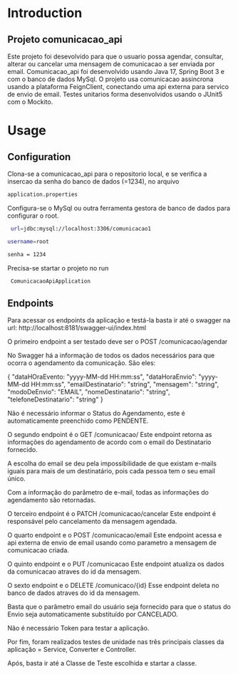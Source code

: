 # Introduction
## Projeto comunicacao_api
Este projeto foi desevolvido para que o usuario possa agendar, consultar, alterar ou cancelar uma mensagem de comunicacao a ser enviada por email. 
Comunicacao_api foi desenvolvido usando Java 17, Spring Boot 3 e com o banco de dados MySql. O projeto usa comunicacao assincrona usando a plataforma FeignClient, conectando uma api externa para servico de envio de email.
Testes unitarios forma desenvolvidos usando o JUnit5 com o Mockito.


# Usage
## Configuration
Clona-se a comunicacao_api para o repositorio local, e se verifica a insercao da senha do banco de dados (=1234),
no arquivo 
```bash
application.properties
```

Configura-se o  MySql ou outra ferramenta gestora de banco de dados para configurar o root.

```bash
 url=jdbc:mysql://localhost:3306/comunicacao1

username=root

senha = 1234
```
Precisa-se startar o projeto no run 

```bash
 ComunicacaoApiApplication
```
## Endpoints

Para acessar os endpoints da aplicação e testá-la basta ir até o swagger na url: http://localhost:8181/swagger-ui/index.html 

O primeiro endpoint a ser testado deve ser o POST /comunicacao/agendar

No Swagger há a informação de todos os dados necessários para que ocorra o agendamento da comunicação. São eles:

{ "dataHOraEvento: "yyyy-MM-dd HH:mm:ss", "dataHoraEnvio": "yyyy-MM-dd HH:mm:ss", "emailDestinatario": "string", "mensagem": "string", "modoDeEnvio": "EMAIL", "nomeDestinatario": "string", "telefoneDestinatario": "string" }

Não é necessário informar o Status do Agendamento, este é automaticamente preenchido como PENDENTE.

O segundo endpoint é o GET /comunicacao/
Este endpoint retorna as informações do agendamento de acordo com o email do Destinatario fornecido.

A escolha do email se deu pela impossibilidade de que existam e-mails iguais para mais de um destinatário, pois cada pessoa tem o seu email único.

Com a informação do parâmetro de e-mail, todas as informações do agendamento são retornadas.

O terceiro endpoint é o PATCH /comunicacao/cancelar
Este endpoint é responsável pelo cancelamento da mensagem agendada.

O quarto endpoint e o POST /comunicacao/email
Este endpoint acessa e api externa de envio de email usando como parametro a mensagem de comunicacao criada.

O quinto endpoint e o PUT /comunicacao
Este endpoint atualiza os dados da comunicacao atraves do id da mensagem.

O sexto endpoint e o DELETE /comunicaco/{id}
Esse endpoint deleta no banco de dados atraves do id da mensagem. 

Basta que o parâmetro email do usuário seja fornecido para que o status do Envio seja automaticamente substituído por CANCELADO.

Não é necessário Token para testar a aplicação.

Por fim, foram realizados testes de unidade nas três principais classes da aplicação = Service, Converter e Controller.

Após, basta ir até a Classe de Teste escolhida e startar a classe.